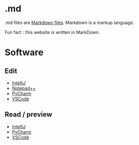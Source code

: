# .md

.md files are [Markdown files](https://en.wikipedia.org/wiki/Markdown).
Markdown is a markup language.

Fun fact : this website is written in MarkDown.

# Software
## Edit
* [IntelliJ](../software/IntelliJ.md)
* [Notepad++](../software/npp.md)
* [PyCharm](../software/PyCharm.md)
* [VSCode](../software/VSCode.md)

## Read / preview
* [IntelliJ](../software/IntelliJ.md)
* [PyCharm](../software/PyCharm.md)
* [VSCode](../software/VSCode.md)
